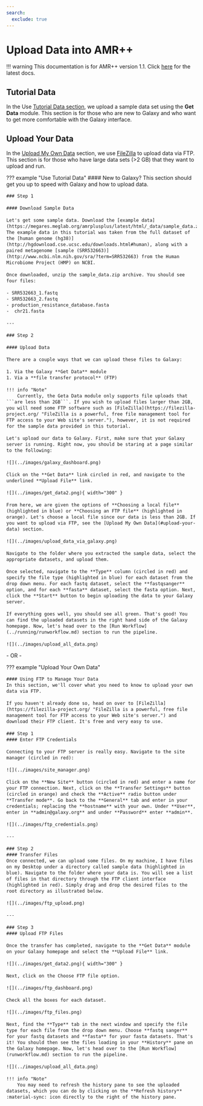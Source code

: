 ```yaml
---
search:
  exclude: true
---
```


# Upload Data into AMR++

!!! warning
    This documentation is for AMR++ version 1.1. Click [here](./../latest/introduction.md) for the latest docs.

## Tutorial Data

In the Use [Tutorial Data section](#tutorial-data), we upload a sample data set using the **Get Data** module. This section is for those who are new to Galaxy and who want to get more comfortable with the Galaxy interface.

## Upload Your Data

In the [Upload My Own Data](#upload-your-data) section, we use [FileZilla](https://filezilla-project.org/ "FileZilla is a powerful, free file management tool for FTP access to your Web site's server.") to upload data via FTP. This section is for those who have large data sets (>2 GB) that they want to upload and run.

??? example "Use Tutorial Data"
    #### New to Galaxy?
    This section should get you up to speed with Galaxy and how to upload data.

    ### Step 1
    
    #### Download Sample Data
    
    Let's get some sample data. Download the [example data](https://megares.meglab.org/amrplusplus/latest/html/_data/sample_data.zip). The example data in this tutorial was taken from the full dataset of the [human genome (hg38)](http://hgdownload.cse.ucsc.edu/downloads.html#human), along with a paired metagenome [sample (SRR532663)](http://www.ncbi.nlm.nih.gov/sra/?term=SRR532663) from the Human Microbiome Project (HMP) on NCBI.

    Once downloaded, unzip the sample_data.zip archive. You should see four files:

    - SRR532663_1.fastq
    - SRR532663_2.fastq
    - production_resistance_database.fasta
    -  chr21.fasta

    ---

    ### Step 2
    
    #### Upload Data
    
    There are a couple ways that we can upload these files to Galaxy:

    1. Via the Galaxy **Get Data** module
    1. Via a **file transfer protocol** (FTP)

    !!! info "Note"
        Currently, the Geta Data module only supports file uploads that ```are less than 2GB```. If you wish to upload files larger than 2GB, you will need some FTP software such as [FileZilla](https://filezilla-project.org/ "FileZilla is a powerful, free file management tool for FTP access to your Web site's server."), however, it is not required for the sample data provided in this tutorial.

    Let's upload our data to Galaxy. First, make sure that your Galaxy server is running. Right now, you should be staring at a page similar to the following:

    ![](../images/galaxy_dashboard.png)

    Click on the **Get Data** link circled in red, and navigate to the underlined **Upload File** link.

    ![](../images/get_data2.png){ width="300" }

    From here, we are given the options of **Choosing a local file** (highlighted in blue) or **Choosing an FTP file** (highlighted in orange). Let's choose a local file since our data is less than 2GB. If you want to upload via FTP, see the [Upload My Own Data](#upload-your-data) section.

    ![](../images/upload_data_via_galaxy.png)

    Navigate to the folder where you extracted the sample data, select the appropriate datasets, and upload them.
    
    Once selected, navigate to the **Type** column (circled in red) and specify the file type (highlighted in blue) for each dataset from the drop down menu. For each fastq dataset, select the **fastqsanger** option, and for each **fasta** dataset, select the fasta option. Next, click the **Start** button to begin uploading the data to your Galaxy server.

    If everything goes well, you should see all green. That's good! You can find the uploaded datasets in the right hand side of the Galaxy homepage. Now, let's head over to the [Run Workflow](../running/runworkflow.md) section to run the pipeline.

    ![](../images/upload_all_data.png)


\- OR -

??? example "Upload Your Own Data"
    
    #### Using FTP to Manage Your Data
    In this section, we'll cover what you need to know to upload your own data via FTP.

    If you haven't already done so, head on over to [FileZilla](https://filezilla-project.org/ "FileZilla is a powerful, free file management tool for FTP access to your Web site's server.") and download their FTP client. It's free and very easy to use.

    ### Step 1
    #### Enter FTP Credentials
    
    Connecting to your FTP server is really easy. Navigate to the site manager (circled in red):

    ![](../images/site_manager.png)

    Click on the **New Site** button (circled in red) and enter a name for your FTP connection. Next, click on the **Transfer Settings** button (circled in orange) and check the **Active** radio button under **Transfer mode**. Go back to the **General** tab and enter in your credentials; replacing the **hostname** with your own. Under **User**, enter in **admin@galaxy.org** and under **Password** enter **admin**.

    ![](../images/ftp_credentials.png)

    ---

    ### Step 2
    #### Transfer Files
    Once connected, we can upload some files. On my machine, I have files on my Desktop under a directory called sample data (highlighted in blue). Navigate to the folder where your data is. You will see a list of files in that directory through the FTP client interface (highlighted in red). Simply drag and drop the desired files to the root directory as illustrated below.

    ![](../images/ftp_upload.png)

    ---

    ### Step 3
    #### Upload FTP Files
    
    Once the transfer has completed, navigate to the **Get Data** module on your Galaxy homepage and select the **Upload File** link.

    ![](../images/get_data2.png){ width="300" }

    Next, click on the Choose FTP file option.

    ![](../images/ftp_dashboard.png)

    Check all the boxes for each dataset.

    ![](../images/ftp_files.png)

    Next, find the **Type** tab in the next window and specify the file type for each file from the drop down menu. Choose **fastq sanger** for your fastq datasets and **fasta** for your fasta datasets. That's it! You should then see the files loading in your **History** pane on the Galaxy homepage. Now, let's head over to the [Run Workflow](runworkflow.md) section to run the pipeline.

    ![](../images/upload_all_data.png)
    
    !!! info "Note"
        You may need to refresh the history pane to see the uploaded datasets, which you can do by clicking on the **Refresh history** :material-sync: icon directly to the right of the history pane.